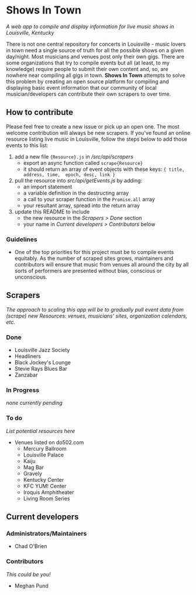 # Shows In Town
*A web app to compile and display information for live music shows in Louisville, Kentucky*

There is not one central repository for concerts in Louisville - music lovers in town need a single source of truth for all the possible shows on a given day/night. Most musicians and venues post only their own gigs. There are some organizations that try to compile events but all (at least, to my knowledge) require people to submit their own content and, so, are nowhere near compiling all gigs in town. **Shows In Town** attempts to solve this problem by creating an open source platform for compiling and displaying basic event information that our community of local musician/developers can contribute their own scrapers to over time.


## How to contribute

Please feel free to create a new issue or pick up an open one. The most welcome contribution will always be new scrapers. If you've found an online resource listing live music in Louisville, follow the steps below to add those events to this list:

1. add a new file `{Resource}.js` in */src/api/scrapers* 
	- export an async function called `scrape{Resource}`
	- it should return an array of event objects with these keys: `{ title, address, time,	epoch, desc, link }`
2. pull the resource into *src/api/getEvents.js* by adding:
	- an import statement
	- a variable definition in the destructing array
	- a call to your scraper function in the `Promise.all` array
	- your resultant array, spread into the return array
3. update this README to include
	- the new resource in the *Scrapers > Done* section
	- your name in *Current developers > Contributors* below

### Guidelines

- One of the top priorities for this project must be to compile events equitably. As the number of scraped sites grows, maintainers and contributors will ensure that music from venues all around the city by all sorts of performers are presented without bias, conscious or unconscious.

## Scrapers
*The approach to scaling this app will be to gradually pull event data from (scrape) new Resources: venues, musicians' sites, organization calendars, etc.*

### Done

- Louisville Jazz Society
- Headliners
- Black Jockey's Lounge
- Stevie Rays Blues Bar
- Zanzabar

### In Progress

*none currently pending*

### To do
*List potential resources here*

- Venues listed on do502.com
	- Mercury Ballroom
	- Louisville Palace
	- Kaiju
	- Mag Bar
	- Gravely
	- Kentucky Center
	- KFC YUM! Center
	- Iroquis Amphitheater
	- Living Room Series

## Current developers

### Administrators/Maintainers

- Chad O'Brien

### Contributors
*This could be you!*

- Meghan Pund